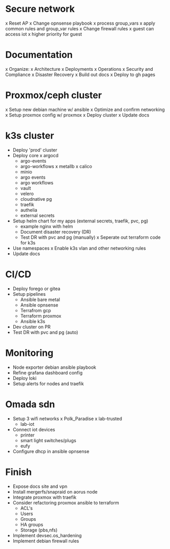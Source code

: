 # Secure network
x Reset AP
x Change opnsense playbook
  x process group_vars
  x apply common rules and group_var rules
x Change firewall rules
  x guest can access iot
  x higher priority for guest

# Documentation
x Organize:
  x Architecture
  x Deployments
  x Operations
  x Security and Compliance
  x Disaster Recovery
x Build out docs
x Deploy to gh pages

# Proxmox/ceph cluster
x Setup new debian machine w/ ansible
x Optimize and confirm networking
x Setup proxmox config w/ proxmox
x Deploy cluster
x Update docs

# k3s cluster
- Deploy 'prod' cluster
- Deploy core
  x argocd
  - argo-events
  - argo-workflows
  x metallb
  x calico
  - minio
  - argo events
  - argo workflows
  - vault
  - velero
  - cloudnative pg
  - traefik
  - authelia
  - external secrets
- Setup helm chart for my apps (external secrets, traefik, pvc, pg)
  - example nginx with helm
  - Document disaster recovery (DR)
  - Test DR with pvc and pg (manually)
x Seperate out terraform code for k3s
- Use namespaces
x Enable k3s vlan and other networking rules
- Update docs

# CI/CD
- Deploy forego or gitea
- Setup pipelines
  - Ansible bare metal
  - Ansible opnsense
  - Terrafrom gcp
  - Terraform proxmox
  - Ansible k3s
- Dev cluster on PR
- Test DR with pvc and pg (auto)

# Monitoring
- Node exporter debian ansible playbook
- Refine grafana dashboard config
- Deploy loki
- Setup alerts for nodes and traefik

# Omada sdn
- Setup 3 wifi networks
  x Polk_Paradise
  x lab-trusted
  - lab-iot
- Connect iot devices
  - printer
  - smart light switches/plugs
  - eufy
- Configure dhcp in ansible opnsense

# Finish
- Expose docs site and vpn
- Install mergerfs/snapraid on aorus node
- Integrate proxmox with traefik
- Consider refactoring proxmox ansible to terraform
  - ACL's
  - Users
  - Groups
  - HA groups
  - Storage (pbs,nfs)
- Implement devsec.os_hardening
- Implement debian firewall rules
